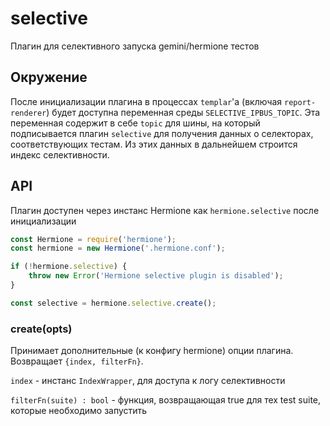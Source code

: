 # selective
Плагин для селективного запуска gemini/hermione тестов

## Окружение
После инициализации плагина в процессах `templar`'а (включая `report-renderer`) будет доступна переменная среды `SELECTIVE_IPBUS_TOPIC`. Эта переменная содержит в себе `topic` для шины, на который подписывается плагин `selective` для получения данных о селекторах, соответствующих тестам. Из этих данных в дальнейшем строится индекс селективности.

## API
Плагин доступен через инстанс Hermione как `hermione.selective` после инициализации

```js
const Hermione = require('hermione');
const hermione = new Hermione('.hermione.conf');

if (!hermione.selective) {
    throw new Error('Hermione selective plugin is disabled');
}

const selective = hermione.selective.create();
```

### create(opts)

Принимает дополнительные (к конфигу hermione) опции плагина.
Возвращает `{index, filterFn}`.

`index` - инстанс `IndexWrapper`, для доступа к логу селективности

`filterFn(suite) : bool` - функция, возвращающая true для тех test suite, которые необходимо запустить
